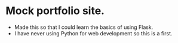# Mock portfolio site.

- Made this so that I could learn the basics of using Flask. 
- I have never using Python for web development so this is a first.